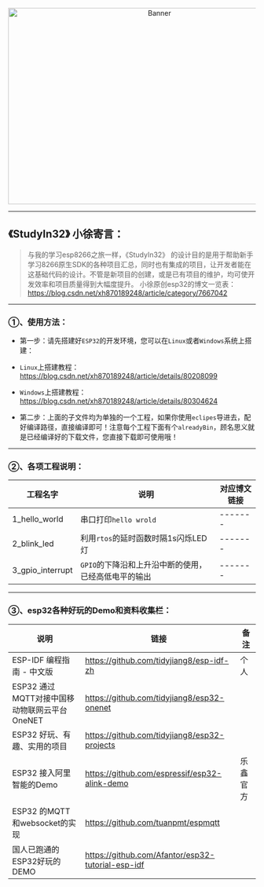 <p align="center">
  <img src="https://h5xuhong.oss-cn-hongkong.aliyuncs.com/8266%E5%9B%BE%E7%89%87/esp32.png" width="600px" height="400px" alt="Banner" />
</p>

***************************************************
## 《StudyIn32》 小徐寄言：

> 与我的学习esp8266之旅一样，《StudyIn32》 的设计目的是用于帮助新手学习8266原生SDK的各种项目汇总，同时也有集成的项目，让开发者能在这基础代码的设计。不管是新项目的创建，或是已有项目的维护，均可使开发效率和项目质量得到大幅度提升。
> 小徐原创esp32的博文一览表：https://blog.csdn.net/xh870189248/article/category/7667042

***************************************************
### ①、使用方法：

- 第一步：请先搭建好`ESP32`的开发环境，您可以在`Linux`或者`Windows`系统上搭建：
 
 - `Linux`上搭建教程：https://blog.csdn.net/xh870189248/article/details/80208099
 - `Windows`上搭建教程：https://blog.csdn.net/xh870189248/article/details/80304624

- 第二步：上面的子文件均为单独的一个工程，如果你使用`eclipes`导进去，配好编译路径，直接编译即可！注意每个工程下面有个`alreadyBin`，顾名思义就是已经编译好的下载文件，您直接下载即可使用哦！

***************************************************
### ②、各项工程说明：
|工程名字|说明|对应博文链接|
|--------|------|-------|
|1_hello_world|串口打印`hello wrold`|-------|
|2_blink_led|利用`rtos`的延时函数时隔1s闪烁LED灯|-------|
|3_gpio_interrupt|`GPIO`的下降沿和上升沿中断的使用，已经高低电平的输出|-------|
 
***************************************************
### ③、esp32各种好玩的Demo和资料收集栏：

|说明|链接|备注|
|--------|------|-------|
|ESP-IDF 编程指南 - 中文版|https://github.com/tidyjiang8/esp-idf-zh|个人|
|ESP32 通过MQTT对接中国移动物联网云平台 OneNET|https://github.com/tidyjiang8/esp32-onenet||
|ESP32 好玩、有趣、实用的项目|https://github.com/tidyjiang8/esp32-projects||
|ESP32 接入阿里智能的Demo|https://github.com/espressif/esp32-alink-demo|乐鑫官方|
|ESP32 的MQTT和websocket的实现|https://github.com/tuanpmt/espmqtt||
|国人已跑通的ESP32好玩的DEMO|https://github.com/Afantor/esp32-tutorial-esp-idf||
